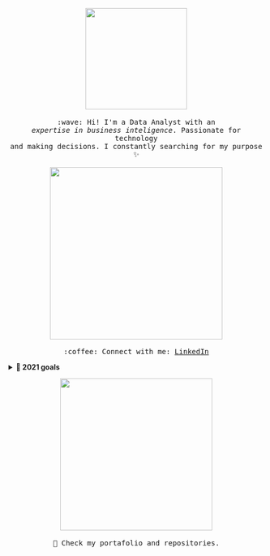 <p align="center">
  <img src="https://media.giphy.com/media/10wfgzlX5CKzRe/giphy.gif" width="200px">
  <br><br>
  <samp>
    :wave: Hi! I'm a Data Analyst with an
    <br><em>expertise in business inteligence</em>. Passionate for technology
    <br>and making decisions. I constantly searching for my purpose ✨<br><br>
    <img src="https://media.giphy.com/media/2tSodgDfwCjIMCBY8h/giphy.gif" width="340px" align="center">
    <br><br>:coffee: Connect with me: <a 
href="https://www.linkedin.com/in/carolinameza2/">LinkedIn</a>
  </samp>
</p>

<details>
  <summary><b>🔭 2021 goals</b></summary>
  <samp>
    <br>- 🔭 I’m searching for work in Power BI, SQL & DA
    <br>- 🌱 I’m currently learning TensorFlow and QlikSense
    <br>- 👯 I’m looking to collaborate on AWS
    <br>- 💬 Ask me about Anything
    <br>- 📫 How to reach me: @ me on <a href="https://twitter.com/CarolinaMezaDA?s=08">Twitter</a>
    <br>- ⚡ Fun fact: I play ukulele and I love cats 💖
  </samp>
</details>

<p align="center">
  <img src="https://media.giphy.com/media/3oz8xzF04ey6yQT4d2/giphy.gif" width="300px">
  <br><br>
  <samp>
    🔭 Check my portafolio and repositories.
  </samp>
</p>
